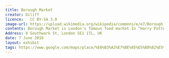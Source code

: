 ```yaml
---
title: Borough Market
creator: Diliff
licence:   CC BY-SA 3.0
image-url: https://upload.wikimedia.org/wikipedia/commons/e/e7/Borough_Market_cake_stall%2C_London%2C_England_-_Oct_2008.jpg
contents: Borough Market is London's famous food market.In "Harry Potter and the Prisoner of Azkaban". In the film, the crazy Knight Bus took Harry from the park to the door of the Leaky Cauldron quickly.Borough Market is a food market with a lively atmosphere and has been around for over two hundred years. The market has many countries' delicious food, such as paella and Thai coconut cake. Borough Market is also near London Bridge and the Shard Building.
Address: 8 Southwark St, London SE1 1TL, UK
date: 7 June 2018
layout: exhibit
tags: https://www.google.com/maps/place/%E6%B3%A2%E7%BE%85%E5%B8%82%E5%A0%B4/@51.5054537,-0.0931517,17z/data=!3m1!4b1!4m5!3m4!1s0x4876035775cf660f:0x3128e7e59ca044b9!8m2!3d51.5054504!4d-0.090963?shorturl=1
---
```


